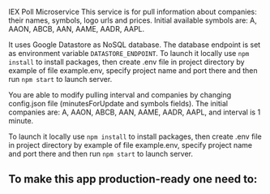 IEX Poll Microservice
This service is for pull information about companies: their names, symbols, logo urls and prices.
Initial available symbols are: A, AAON, ABCB, AAN, AAME, AADR, AAPL.

It uses Google Datastore as NoSQL database. 
The database endpoint is set as environment variable `DATASTORE_ENDPOINT`.
To launch it locally use `npm install` to install packages, 
then create .env file in project directory by example of file example.env, 
specify project name and port there
and then run `npm start` to launch server.

You are able to modify pulling interval and companies
by changing config.json file (minutesForUpdate and symbols fields).
The initial companies are: A, AAON, ABCB, AAN, AAME, AADR, AAPL, and interval is 1 minute.

To launch it locally use `npm install` to install packages, 
then create .env file in project directory by example of file example.env, 
specify project name and port there
and then run `npm start` to launch server.

To make this app production-ready one need to: 
 - 